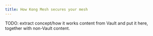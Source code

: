 ```yaml
---
title: How Kong Mesh secures your mesh
---
```


TODO: extract concept/how it works content from Vault and put it here, together with non-Vault content.
